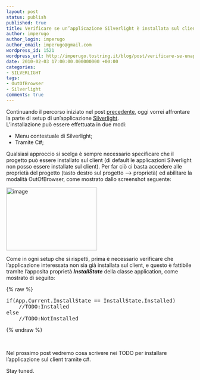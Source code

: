 ```yaml
---
layout: post
status: publish
published: true
title: Verificare se un’applicazione Silverlight è installata sul client
author: imperugo
author_login: imperugo
author_email: imperugo@gmail.com
wordpress_id: 1521
wordpress_url: http://imperugo.tostring.it/blog/post/verificare-se-unapplicazione-silverlight-e-installata-sul-client/
date: 2010-02-03 17:00:00.000000000 +00:00
categories:
- SILVERLIGHT
tags:
- OutOfBrowser
- Silverlight
comments: true
---
```

<p>
	Continuando il percorso iniziato nel post <a href="http://tostring.it/blog/post/verificare-se-lapplicazione-e-in-out-of-browser" target="_blank" title="Welcome Parallel Linq">precedente</a>, oggi vorrei affrontare la parte di setup di un&rsquo;applicazione <a href="http://imperugo.tostring.it/categories/archive/Silverlight" target="_blank" title="Silverlight">Silverlight</a>. <br />
	L&rsquo;installazione pu&ograve; essere effettuata in due modi:</p>
<ul>
	<li>
		Menu contestuale di Silverlight;</li>
	<li>
		Tramite C#;</li>
</ul>
<p>
	Qualsiasi approccio si scelga &egrave; sempre necessario specificare che il progetto pu&ograve; essere installato sul client (di default le applicazioni Silverlight non posso essere installate sul client). Per far ci&ograve; ci basta accedere alle propriet&agrave; del progetto (tasto destro sul progetto &ndash;&gt; propriet&agrave;) ed abilitare la modalit&agrave; OutOfBrowser, come mostrato dallo screenshot seguente:</p>
<p>
	<a href="http://imperugo.tostring.it/Content/Uploaded/image//imperugo/d0398d24-8ef1-4082-8404-249df7c8b9f9.png" rel="shadowbox"><img alt="image" border="0" height="169" src="http://imperugo.tostring.it/Content/Uploaded/image//imperugo/410013ed-6643-4e90-afec-a4501cdeae40.png" style="border-right-width: 0px; display: inline; border-top-width: 0px; border-bottom-width: 0px; border-left-width: 0px" title="image" width="244" /></a></p>
<p>
	Come in ogni setup che si rispetti, prima &egrave; necessario verificare che l&rsquo;applicazione interessata non sia gi&agrave; installata sul client, e questo &egrave; fattibile tramite l&rsquo;apposita propriet&agrave; <em><strong>InstallState</strong></em> della classe application, come mostrato di seguito:</p>
{% raw %}<pre class="brush: csharp; ruler: true;">if(App.Current.InstallState == InstallState.Installed)
    //TODO:Installed
else
    //TODO:NotInstalled</pre>{% endraw %}
<p>
	&nbsp;</p>
<p>
	Nel prossimo post vedremo cosa scrivere nei TODO per installare l&rsquo;applicazione sul client tramite c#.</p>
<p>
	Stay tuned.</p>
